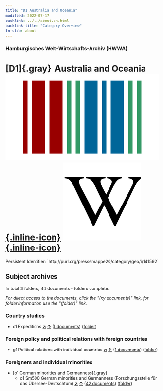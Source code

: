 ```yaml
---
title: "D1 Australia and Oceania"
modified: 2022-07-17
backlink: ../../about.en.html
backlink-title: "Category Overview"
fn-stub: about
---
```


### Hamburgisches Welt-Wirtschafts-Archiv (HWWA)

# [D1]{.gray}&#8201; Australia and Oceania &#160; [![Wikidata](/images/Wikidata-logo.svg "Wikidata"){.inline-icon}](http://www.wikidata.org/entity/Q55643) [![Wikipedia](/images/Wikipedia-W.svg "Wikipedia"){.inline-icon}](https://en.wikipedia.org/wiki/Oceania)

<div class="hint">Persistent Identifier: `http://purl.org/pressemappe20/category/geo/i/141592`</div>







## Subject archives







In total 3 folders, 44 documents - folders complete.

_For direct access to the documents, click the "(xy documents)" link, for folder information use the "(folder)" link._



### Country studies

- c1 Expeditions [**&nearr;**](../../../subject/i/144200/about.en.html "Expeditions (all over the world)") [**&uarr;**](../../../subject/about.en.html#c1 "Subject category system") (<a href="https://pm20.zbw.eu/iiifview/folder/sh/141592,144200" title="about: Australia and Oceania : Expeditions" target="_blank">1 documents</a>) ([folder](../../../../folder/sh/1415xx/141592/1442xx/144200/about.en.html))

### Foreign policy and political relations with foreign countries

- g1 Political relations with individual countries [**&nearr;**](../../../subject/i/144452/about.en.html "Political relations with individual countries (all over the world)") [**&uarr;**](../../../subject/about.en.html#g1 "Subject category system") (<a href="https://pm20.zbw.eu/iiifview/folder/sh/141592,144452" title="about: Australia and Oceania : Political relations with individual countries" target="_blank">1 documents</a>) ([folder](../../../../folder/sh/1415xx/141592/1444xx/144452/about.en.html))

### Foreigners and individual minorities

- [o1 German minorities and Germanness]{.gray}
  - o1 Sm500 German minorities and Germanness (Forschungsstelle für das Übersee-Deutschtum) [**&nearr;**](../../../subject/i/145911/about.en.html "German minorities and Germanness (Forschungsstelle für das Übersee-Deutschtum) (all over the world)") [**&uarr;**](../../../subject/about.en.html#o1_Sm500 "Subject category system") (<a href="https://pm20.zbw.eu/iiifview/folder/sh/141592,145911" title="about: Australia and Oceania : German minorities and Germanness (Forschungsstelle für das Übersee-Deutschtum)" target="_blank">42 documents</a>) ([folder](../../../../folder/sh/1415xx/141592/1459xx/145911/about.en.html))






